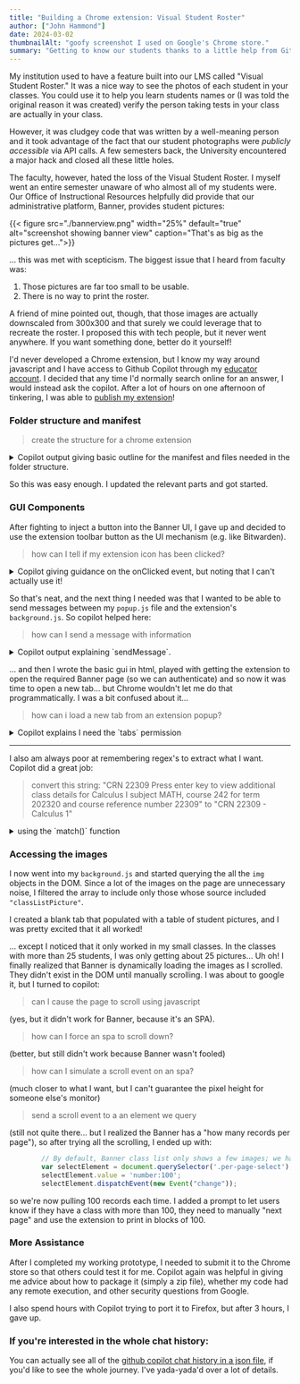 ```yaml
---
title: "Building a Chrome extension: Visual Student Roster"
author: ["John Hammond"]
date: 2024-03-02
thumbnailAlt: "goofy screenshot I used on Google's Chrome store."
summary: "Getting to know our students thanks to a little help from Github Copilot"
---
```


My institution used to have a feature built into our LMS called "Visual Student Roster." It was a nice way to see the photos of each student in your classes. You could use it to help you learn students names or (I was told the original reason it was created) verify the person taking tests in your class are actually in your class. 

However, it was cludgey code that was written by a well-meaning person and it took advantage of the fact that our student photographs were *publicly accessible* via API calls. A few semesters back, the University encountered a major hack and closed all these little holes. 

The faculty, however, hated the loss of the Visual Student Roster. I myself went an entire semester unaware of who almost all of my students were.  Our Office of Instructional Resources helpfully did provide that our administrative platform, Banner, provides student pictures:

{{< figure src="./bannerview.png" width="25%" default="true" alt="screenshot showing banner view" caption="That's as big as the pictures get...">}} 

... this was met with scepticism. The biggest issue that I heard from faculty was: 
1. Those pictures are far too small to be usable.
2. There is no way to print the roster.

A friend of mine pointed out, though, that those images are actually downscaled from 300x300 and that surely we could leverage that to recreate the roster.  I proposed this with tech people, but it never went anywhere.  If you want something done, better do it yourself!

I'd never developed a Chrome extension, but I know my way around javascript and I have access to Github Copilot through my [educator account](https://education.github.com/teachers). I decided that any time I'd normally search online for an answer, I would instead ask the copilot. After a lot of hours on one afternoon of tinkering, I was able to [publish my extension](https://chromewebstore.google.com/detail/visual-student-roster/fckdbhcgcinndiicpcnnefjcmbfopjma)! 

### Folder structure and manifest

> create the structure for a chrome extension

<details>
  <summary>Copilot output giving basic outline for the manifest and files needed in the folder structure.</summary>
Sure, here's a basic structure for a Chrome extension.
The structure of a Chrome extension is defined by a manifest file (manifest.json), which specifies metadata about the extension such as its name, version, permissions it requires, and the files it uses.
Here's a simple example of a Chrome extension structure:

```javascript
{
  "manifest_version": 2,
  "name": "My Chrome Extension",
  "version": "1.0",
  "description": "A simple Chrome extension",
  "permissions": ["tabs", "http://*/*", "https://*/*"],
  "browser_action": {
    "default_icon": "icon.png",
    "default_popup": "popup.html"
  },
  "background": {
    "scripts": ["background.js"]
  }
}
```
In this structure:

`manifest_version`: The version of the manifest file format. This should be 2.

`name`: The name of your extension.

`version`: The version of your extension.

`description`: A description of your extension.

`permissions`: An array of permissions that your extension needs to work. In this case, the extension can access and manipulate tabs and it can make requests to any URL.

`browser_action`: Defines how the extension will appear in the toolbar. This includes the icon that will be displayed and the HTML file that will be shown when the icon is clicked.

`background`: Specifies scripts that run in the background.

In addition to the manifest.json file, you would typically have other files such as:

`background.js`: This is a JavaScript file that contains background scripts for the extension. Background scripts are able to listen for events and interact with various Chrome APIs.

`popup.html`: This is an HTML file that defines the structure of the popup that appears when the user clicks on the extension's icon in the toolbar.

`icon.png`: This is an image file that is used as the extension's icon.

Please note that this is a very basic structure and real-world Chrome extensions can be much more complex.
</details>

So this was easy enough. I updated the relevant parts and got started. 

### GUI Components

After fighting to inject a button into the Banner UI, I gave up and decided to use the extension toolbar button as the UI mechanism (e.g. like Bitwarden).

> how can I tell if my extension icon has been clicked?

<details>
  <summary>Copilot giving guidance on the onClicked event, but noting that I can't actually use it!</summary>
In a Chrome extension, you can listen for clicks on your extension's icon by using the chrome.browserAction.onClicked event. This event is fired when a browser action icon is clicked. This event is not fired if the browser action has a popup.

Here's a basic example:
```javascript
chrome.browserAction.onClicked.addListener(function(tab) {
   // Your code here, e.g.:
   console.log('Browser action clicked!');
});
```

However, as your manifest file indicates that you're using Manifest V3 and a popup, you won't be able to use `chrome.browserAction.onClicked`. Instead, you can detect a click on your extension's icon by adding an event listener in the script of your popup page (popup.html).

Here's how you can do it:
```javascript
// In your popup.js linked to popup.html
document.addEventListener('DOMContentLoaded', function() {
    console.log('Browser action clicked!');
});
```

This code will run when the popup is opened, which happens when the user clicks on the extension's icon.
</details>

So that's neat, and the next thing I needed was that I wanted to be able to send messages between my `popup.js` file and the extension's `background.js`. So copilot helped here:

> how can I send a message with information

<details>
<summary> Copilot output explaining `sendMessage`.</summary>
In a Chrome extension, you can use the `chrome.runtime.sendMessage method` to send a message from the background script to other parts of your extension, such as a content script or a popup script.

Here's an example of how you can send a message:
```
chrome.runtime.sendMessage({greeting: "hello"}, function(response) {
  console.log(response.farewell);
});
```

In this example, an object with a greeting property is being sent. The second argument is a callback function that will be called when a response is received.

To receive this message in a content script or a popup script, you would use the chrome.runtime.onMessage event, like this:
```javascript
chrome.runtime.onMessage.addListener(
  function(request, sender, sendResponse) {
    if (request.greeting == "hello")
      sendResponse({farewell: "goodbye"});
  });
```

In this example, the `request` parameter contains the data sent in the message. The `sendResponse` function can be used to send a response back to the sender.
</details>

... and then I wrote the basic gui in html, played with getting the extension to open the required Banner page (so we can authenticate) and so now it was time to open a new tab... but Chrome wouldn't let me do that programmatically. I was a bit confused about it...

> how can i load a new tab from an extension popup?

<details>
<summary> Copilot explains I need the `tabs` permission</summary>
To open a new tab from a Chrome extension popup, you can use the chrome.tabs.create method. This method creates a new tab with the specified URL.

First, you need to add the "tabs" permission to your manifest file:
```javascript
"permissions": ["tabs"]
```

Then, in your popup script (popup.js), you can add an event listener to the link that should open the new tab. Here's an example:
```javascript
document.addEventListener('DOMContentLoaded', function () {
    var link = document.getElementById('click here');
    link.addEventListener('click', function () {
        chrome.tabs.create({url: 'https://ssbprod.wichita.edu/StudentSelfService/ssb/classListApp/classListPage'});
    });
});
```

In this example, when the element with the ID "click here" is clicked, a new tab will open with the specified URL. Note that the ID of your element contains a space, which is not recommended. Consider changing it to something without spaces, like "clickHere".

</details>

---

I also am always poor at remembering regex's to extract what I want. Copilot did a great job: 

> convert this string: "CRN 22309 Press enter key to view additional class details for Calculus I subject MATH, course 242 for term 202320 and course reference number 22309"   to  "CRN 22309 - Calculus 1"   

<details>
<summary>using the `match()` function</summary>
You can use JavaScript's `String.prototype.match()` method with a regular expression to extract the desired parts from the string, and then concatenate them into the format you want. Here's how you can do it:

```javascript
var str = "CRN 22309 Press enter key to view additional class details for Calculus I subject MATH, course 242 for term 202320 and course reference number 22309";
var crn = str.match(/CRN \d+/)[0]; // Matches "CRN " followed by one or more digits
var course = str.match(/for (.*?) subject/)[1]; // Matches any characters between "for " and " subject"

var result = `${crn} - ${course}`;
```

In this example, `match()` is used to find the parts of the string that match the provided regular expressions. The `[0]` and `[1]` after `match()` are used to get the matched string and the first capturing group, respectively. The `${}` syntax is used to insert the matched parts into the result string.
</details>


### Accessing the images

I now went into my `background.js` and started querying the all the `img` objects in the DOM.  Since a lot of the images on the page are unnecessary noise, I filtered the array to include only those whose source included `"classListPicture"`. 

I created a blank tab that populated with a table of student pictures, and I was pretty excited that it all worked! 

... except I noticed that it only worked in my small classes. In the classes with more than 25 students, I was only getting about 25 pictures... Uh oh!  I finally realized that Banner is dynamically loading the images as I scrolled. They didn't exist in the DOM until manually scrolling.  I was about to google it, but I turned to copilot:

> can I cause the page to scroll using javascript

(yes, but it didn't work for Banner, because it's an SPA).

> how can I force an spa to scroll down?

(better, but still didn't work because Banner wasn't fooled)

> how can I simulate a scroll event on an spa?

(much closer to what I want, but I can't guarantee the pixel height for someone else's monitor)

> send a scroll event to a an element we query

(still not quite there... but I realized the Banner has a "how many records per page"), so after trying all the scrolling, I ended up with: 

```javascript
        // By default, Banner class list only shows a few images; we have to 
        var selectElement = document.querySelector('.per-page-select');
        selectElement.value = 'number:100';
        selectElement.dispatchEvent(new Event("change"));
```
so we're now pulling 100 records each time.  I added a prompt to let users know if they have a class with more than 100, they need to manually "next page" and use the extension to print in blocks of 100. 

### More Assistance

After I completed my working prototype, I needed to submit it to the Chrome store so that others could test it for me. Copilot again was helpful in giving me advice about how to package it (simply a zip file), whether my code had any remote execution, and other security questions from Google.

I also spend hours with Copilot trying to port it to Firefox, but after 3 hours, I gave up. 

### If you're interested in the whole chat history:

You can actually see all of the [github copilot chat history in a json file](./chat.json), if you'd like to see the whole journey. I've yada-yada'd over a lot of details. 

